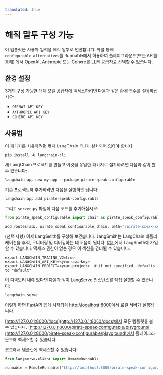 ```yaml
---
translated: true
---
```


# 해적 말투 구성 가능

이 템플릿은 사용자 입력을 해적 말투로 변환합니다. 이를 통해 `configurable_alternatives`를 Runnable에서 허용하여 플레이그라운드(또는 API를 통해) 에서 OpenAI, Anthropic 또는 Cohere를 LLM 공급자로 선택할 수 있습니다.

## 환경 설정

3개의 구성 가능한 대체 모델 공급자에 액세스하려면 다음과 같은 환경 변수를 설정하십시오:

- `OPENAI_API_KEY`
- `ANTHROPIC_API_KEY`
- `COHERE_API_KEY`

## 사용법

이 패키지를 사용하려면 먼저 LangChain CLI가 설치되어 있어야 합니다:

```shell
pip install -U langchain-cli
```

새 LangChain 프로젝트를 만들고 이것을 유일한 패키지로 설치하려면 다음과 같이 할 수 있습니다:

```shell
langchain app new my-app --package pirate-speak-configurable
```

기존 프로젝트에 추가하려면 다음을 실행하면 됩니다:

```shell
langchain app add pirate-speak-configurable
```

그리고 `server.py` 파일에 다음 코드를 추가하십시오:

```python
from pirate_speak_configurable import chain as pirate_speak_configurable_chain

add_routes(app, pirate_speak_configurable_chain, path="/pirate-speak-configurable")
```

(선택 사항) 이제 LangSmith를 구성해 보겠습니다.
LangSmith는 LangChain 애플리케이션을 추적, 모니터링 및 디버깅하는 데 도움이 됩니다.
[여기](https://smith.langchain.com/)에서 LangSmith에 가입할 수 있습니다.
액세스 권한이 없는 경우 이 섹션을 건너뛸 수 있습니다.

```shell
export LANGCHAIN_TRACING_V2=true
export LANGCHAIN_API_KEY=<your-api-key>
export LANGCHAIN_PROJECT=<your-project>  # if not specified, defaults to "default"
```

이 디렉토리 내에 있다면 다음과 같이 LangServe 인스턴스를 직접 실행할 수 있습니다:

```shell
langchain serve
```

이렇게 하면 FastAPI 앱이 시작되며 [http://localhost:8000](http://localhost:8000)에서 로컬 서버가 실행됩니다.

[http://127.0.0.1:8000/docs](http://127.0.0.1:8000/docs)에서 모든 템플릿을 볼 수 있습니다.
[http://127.0.0.1:8000/pirate-speak-configurable/playground](http://127.0.0.1:8000/pirate-speak-configurable/playground)에서 플레이그라운드에 액세스할 수 있습니다.

코드에서 템플릿에 액세스할 수 있습니다:

```python
from langserve.client import RemoteRunnable

runnable = RemoteRunnable("http://localhost:8000/pirate-speak-configurable")
```

